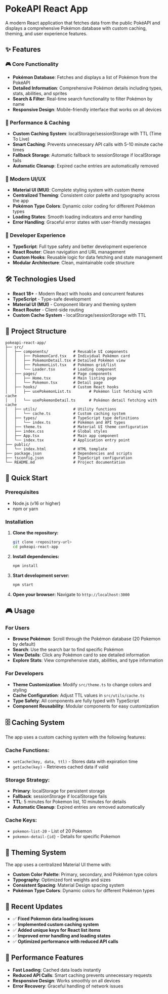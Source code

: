 # PokeAPI React App

A modern React application that fetches data from the public PokéAPI and displays a comprehensive Pokémon database with custom caching, theming, and user experience features.

## ✨ Features

### 🎮 Core Functionality
- **Pokémon Database**: Fetches and displays a list of Pokémon from the PokéAPI
- **Detailed Information**: Comprehensive Pokémon details including types, stats, abilities, and sprites
- **Search & Filter**: Real-time search functionality to filter Pokémon by name
- **Responsive Design**: Mobile-friendly interface that works on all devices

### 🚀 Performance & Caching
- **Custom Caching System**: localStorage/sessionStorage with TTL (Time To Live)
- **Smart Caching**: Prevents unnecessary API calls with 5-10 minute cache times
- **Fallback Storage**: Automatic fallback to sessionStorage if localStorage fails
- **Automatic Cleanup**: Expired cache entries are automatically removed

### 🎨 Modern UI/UX
- **Material UI (MUI)**: Complete styling system with custom theme
- **Centralized Theming**: Consistent color palette and typography across the app
- **Pokémon Type Colors**: Dynamic color coding for different Pokémon types
- **Loading States**: Smooth loading indicators and error handling
- **Error Handling**: Graceful error states with user-friendly messages

### 🎯 Developer Experience
- **TypeScript**: Full type safety and better development experience
- **React Router**: Clean navigation and URL management
- **Custom Hooks**: Reusable logic for data fetching and state management
- **Modular Architecture**: Clean, maintainable code structure

## 🛠 Technologies Used

- **React 18+** - Modern React with hooks and concurrent features
- **TypeScript** - Type-safe development
- **Material UI (MUI)** - Component library and theming system
- **React Router** - Client-side routing
- **Custom Cache System** - localStorage/sessionStorage with TTL

## 📁 Project Structure

```
pokeapi-react-app/
├── src/
│   ├── components/           # Reusable UI components
│   │   ├── PokemonCard.tsx   # Individual Pokémon card
│   │   ├── PokemonDetail.tsx # Detailed Pokémon view
│   │   ├── PokemonList.tsx   # Pokémon grid/list
│   │   └── Loader.tsx        # Loading component
│   ├── pages/                # Page components
│   │   ├── Home.tsx          # Main listing page
│   │   └── Pokemon.tsx       # Detail page
│   ├── hooks/                # Custom React hooks
│   │   ├── usePokemonList.ts        # Pokémon list fetching with cache
│   │   └── usePokemonDetail.ts      # Pokémon detail fetching with cache
│   ├── utils/                # Utility functions
│   │   └── cache.ts          # Custom caching system
│   ├── types/                # TypeScript type definitions
│   │   └── index.ts          # Pokémon and API types
│   ├── theme.ts              # Material UI theme configuration
│   ├── index.css             # Global styles
│   ├── App.tsx               # Main app component
│   └── index.tsx             # Application entry point
├── public/
│   └── index.html            # HTML template
├── package.json              # Dependencies and scripts
├── tsconfig.json             # TypeScript configuration
└── README.md                 # Project documentation
```

## 🚀 Quick Start

### Prerequisites
- Node.js (v16 or higher)
- npm or yarn

### Installation

1. **Clone the repository:**
   ```bash
   git clone <repository-url>
   cd pokeapi-react-app
   ```

2. **Install dependencies:**
   ```bash
   npm install
   ```

3. **Start development server:**
   ```bash
   npm start
   ```

4. **Open your browser:**
   Navigate to `http://localhost:3000`

## 🎮 Usage

### For Users
- **Browse Pokémon**: Scroll through the Pokémon database (20 Pokemon by default)
- **Search**: Use the search bar to find specific Pokémon
- **View Details**: Click any Pokémon card to see detailed information
- **Explore Stats**: View comprehensive stats, abilities, and type information

### For Developers
- **Theme Customization**: Modify `src/theme.ts` to change colors and styling
- **Cache Configuration**: Adjust TTL values in `src/utils/cache.ts`
- **Type Safety**: All components are fully typed with TypeScript
- **Component Reusability**: Modular components for easy customization

## 🗄️ Caching System

The app uses a custom caching system with the following features:

### **Cache Functions:**
- `setCache(key, data, ttl)` - Stores data with expiration time
- `getCache(key)` - Retrieves cached data if valid


### **Storage Strategy:**
- **Primary**: localStorage for persistent storage
- **Fallback**: sessionStorage if localStorage fails
- **TTL**: 5 minutes for Pokemon list, 10 minutes for details
- **Automatic Cleanup**: Expired entries are removed automatically

### **Cache Keys:**
- `pokemon-list-20` - List of 20 Pokemon
- `pokemon-detail-{id}` - Details for specific Pokemon

## 🎨 Theming System

The app uses a centralized Material UI theme with:

- **Custom Color Palette**: Primary, secondary, and Pokémon type colors
- **Typography**: Optimized font weights and sizes
- **Consistent Spacing**: Material Design spacing system
- **Pokémon Type Colors**: Dynamic colors for different Pokémon types

## 🔧 Recent Updates

- ✅ **Fixed Pokemon data loading issues**
- ✅ **Implemented custom caching system**
- ✅ **Added unique keys for React list items**
- ✅ **Improved error handling and loading states**
- ✅ **Optimized performance with reduced API calls**

## 🚀 Performance Features

- **Fast Loading**: Cached data loads instantly
- **Reduced API Calls**: Smart caching prevents unnecessary requests
- **Responsive Design**: Works smoothly on all devices
- **Error Recovery**: Graceful handling of network issues

